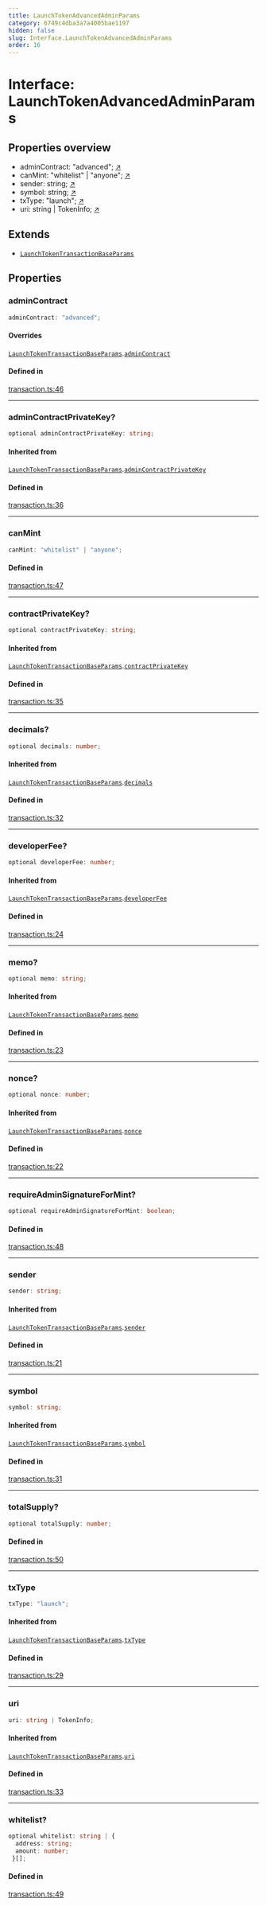 ```yaml
---
title: LaunchTokenAdvancedAdminParams
category: 6749c4dba3a7a4005bae1197
hidden: false
slug: Interface.LaunchTokenAdvancedAdminParams
order: 16
---
```


# Interface: LaunchTokenAdvancedAdminParams

## Properties overview

- adminContract:  "advanced"; [↗](#admincontract)
- canMint:  "whitelist" | "anyone"; [↗](#canmint)
- sender:  string; [↗](#sender)
- symbol:  string; [↗](#symbol)
- txType:  "launch"; [↗](#txtype)
- uri:  string | TokenInfo; [↗](#uri)

## Extends

- [`LaunchTokenTransactionBaseParams`](interfacelaunchtokentransactionbaseparams)

## Properties

### adminContract

```ts
adminContract: "advanced";
```

#### Overrides

[`LaunchTokenTransactionBaseParams`](interfacelaunchtokentransactionbaseparams).[`adminContract`](Interface.LaunchTokenTransactionBaseParams.md#admincontract)

#### Defined in

[transaction.ts:46](https://github.com/zkcloudworker/minatokens-lib/blob/main/packages/api/src/transaction.ts#L46)

***

### adminContractPrivateKey?

```ts
optional adminContractPrivateKey: string;
```

#### Inherited from

[`LaunchTokenTransactionBaseParams`](interfacelaunchtokentransactionbaseparams).[`adminContractPrivateKey`](Interface.LaunchTokenTransactionBaseParams.md#admincontractprivatekey)

#### Defined in

[transaction.ts:36](https://github.com/zkcloudworker/minatokens-lib/blob/main/packages/api/src/transaction.ts#L36)

***

### canMint

```ts
canMint: "whitelist" | "anyone";
```

#### Defined in

[transaction.ts:47](https://github.com/zkcloudworker/minatokens-lib/blob/main/packages/api/src/transaction.ts#L47)

***

### contractPrivateKey?

```ts
optional contractPrivateKey: string;
```

#### Inherited from

[`LaunchTokenTransactionBaseParams`](interfacelaunchtokentransactionbaseparams).[`contractPrivateKey`](Interface.LaunchTokenTransactionBaseParams.md#contractprivatekey)

#### Defined in

[transaction.ts:35](https://github.com/zkcloudworker/minatokens-lib/blob/main/packages/api/src/transaction.ts#L35)

***

### decimals?

```ts
optional decimals: number;
```

#### Inherited from

[`LaunchTokenTransactionBaseParams`](interfacelaunchtokentransactionbaseparams).[`decimals`](Interface.LaunchTokenTransactionBaseParams.md#decimals)

#### Defined in

[transaction.ts:32](https://github.com/zkcloudworker/minatokens-lib/blob/main/packages/api/src/transaction.ts#L32)

***

### developerFee?

```ts
optional developerFee: number;
```

#### Inherited from

[`LaunchTokenTransactionBaseParams`](interfacelaunchtokentransactionbaseparams).[`developerFee`](Interface.LaunchTokenTransactionBaseParams.md#developerfee)

#### Defined in

[transaction.ts:24](https://github.com/zkcloudworker/minatokens-lib/blob/main/packages/api/src/transaction.ts#L24)

***

### memo?

```ts
optional memo: string;
```

#### Inherited from

[`LaunchTokenTransactionBaseParams`](interfacelaunchtokentransactionbaseparams).[`memo`](Interface.LaunchTokenTransactionBaseParams.md#memo)

#### Defined in

[transaction.ts:23](https://github.com/zkcloudworker/minatokens-lib/blob/main/packages/api/src/transaction.ts#L23)

***

### nonce?

```ts
optional nonce: number;
```

#### Inherited from

[`LaunchTokenTransactionBaseParams`](interfacelaunchtokentransactionbaseparams).[`nonce`](Interface.LaunchTokenTransactionBaseParams.md#nonce)

#### Defined in

[transaction.ts:22](https://github.com/zkcloudworker/minatokens-lib/blob/main/packages/api/src/transaction.ts#L22)

***

### requireAdminSignatureForMint?

```ts
optional requireAdminSignatureForMint: boolean;
```

#### Defined in

[transaction.ts:48](https://github.com/zkcloudworker/minatokens-lib/blob/main/packages/api/src/transaction.ts#L48)

***

### sender

```ts
sender: string;
```

#### Inherited from

[`LaunchTokenTransactionBaseParams`](interfacelaunchtokentransactionbaseparams).[`sender`](Interface.LaunchTokenTransactionBaseParams.md#sender)

#### Defined in

[transaction.ts:21](https://github.com/zkcloudworker/minatokens-lib/blob/main/packages/api/src/transaction.ts#L21)

***

### symbol

```ts
symbol: string;
```

#### Inherited from

[`LaunchTokenTransactionBaseParams`](interfacelaunchtokentransactionbaseparams).[`symbol`](Interface.LaunchTokenTransactionBaseParams.md#symbol)

#### Defined in

[transaction.ts:31](https://github.com/zkcloudworker/minatokens-lib/blob/main/packages/api/src/transaction.ts#L31)

***

### totalSupply?

```ts
optional totalSupply: number;
```

#### Defined in

[transaction.ts:50](https://github.com/zkcloudworker/minatokens-lib/blob/main/packages/api/src/transaction.ts#L50)

***

### txType

```ts
txType: "launch";
```

#### Inherited from

[`LaunchTokenTransactionBaseParams`](interfacelaunchtokentransactionbaseparams).[`txType`](Interface.LaunchTokenTransactionBaseParams.md#txtype)

#### Defined in

[transaction.ts:29](https://github.com/zkcloudworker/minatokens-lib/blob/main/packages/api/src/transaction.ts#L29)

***

### uri

```ts
uri: string | TokenInfo;
```

#### Inherited from

[`LaunchTokenTransactionBaseParams`](interfacelaunchtokentransactionbaseparams).[`uri`](Interface.LaunchTokenTransactionBaseParams.md#uri)

#### Defined in

[transaction.ts:33](https://github.com/zkcloudworker/minatokens-lib/blob/main/packages/api/src/transaction.ts#L33)

***

### whitelist?

```ts
optional whitelist: string | {
  address: string;
  amount: number;
 }[];
```

#### Defined in

[transaction.ts:49](https://github.com/zkcloudworker/minatokens-lib/blob/main/packages/api/src/transaction.ts#L49)
